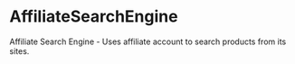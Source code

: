 # AffiliateSearchEngine
Affiliate Search Engine - Uses affiliate account to search products from its sites.
